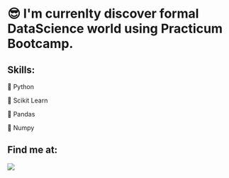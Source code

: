 # 😎 I'm currenlty discover formal DataScience world using Practicum Bootcamp.

## Skills:
🐍 Python

🧠 Scikit Learn

🐼 Pandas

🧮 Numpy

## Find me at:

[<img src="https://img.shields.io/badge/LinkedIn-0077B5?style=for-the-badge&logo=linkedin&logoColor=white" />](https://www.linkedin.com/in/alejandro-pineda-883a82164/)
